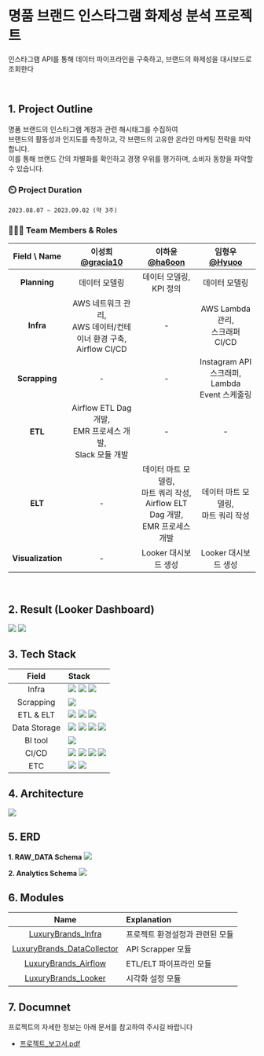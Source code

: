 # 명품 브랜드 인스타그램 화제성 분석 프로젝트

인스타그램 API를 통해 데이터 파이프라인을 구축하고, 브랜드의 화제성을 대시보드로 조회한다

<br>

## 1. Project Outline

명품 브랜드의 인스타그램 계정과 관련 해시태그를 수집하여  
브랜드의 활동성과 인지도를 측정하고, 각 브랜드의 고유한 온라인 마케팅 전략을 파악합니다.  
이를 통해 브랜드 간의 차별화를 확인하고 경쟁 우위를 평가하며, 소비자 동향을 파악할 수 있습니다.


### ⏲️ Project Duration

    2023.08.07 ~ 2023.09.02 (약 3주)

### 🧑‍🤝‍🧑 Team Members & Roles

| Field \ Name | **이성희 [@gracia10](https://github.com/gracia10)** | **이하윤[@ha6oon](https://github.com/ha6oon)** | **임형우[@Hyuoo](https://github.com/Hyuoo)** |
|:--:|:---:|:---:|:---:|
|**Planning**|데이터 모델링 |데이터 모델링, KPI 정의 |데이터 모델링|
|**Infra**| AWS 네트워크 관리,<br>AWS 데이터/컨테이너 환경 구축, <br>Airflow CI/CD | - |AWS Lambda 관리,<br>  스크래퍼 CI/CD|
|**Scrapping**| - | - |Instagram API 스크래퍼,<br>Lambda Event 스케줄링|
|**ETL**|Airflow ETL Dag 개발,<br>EMR 프로세스 개발,<br>Slack 모듈 개발| - | - |
|**ELT**|-|데이터 마트 모델링,<br>마트 쿼리 작성,<br>Airflow ELT Dag 개발,<br>EMR 프로세스 개발 | 데이터 마트 모델링,<br>마트 쿼리 작성|
|**Visualization**|-| Looker 대시보드 생성| Looker 대시보드 생성|
<br>

## 2. Result (Looker Dashboard)
<img src="https://github.com/LuxuryBrands/.github/blob/main/profile/files/BI1.png">
<img src="https://github.com/LuxuryBrands/.github/blob/main/profile/files/BI2.png">
<!-- <video src="./files/BI_Video.mp4"> -->

## 3. Tech Stack

| Field | Stack |
|:---:|:---|
| Infra | <img src="https://img.shields.io/badge/AWS Secrets Manager-DF0101?style=flat&logo=Amazon+AWS&logoColor=white"/> <img src="https://img.shields.io/badge/AWS Cloudwatch-FF4F8B?style=flat&logo=amazoncloudwatch&logoColor=white"/> <img src="https://img.shields.io/badge/AWS%20EC2-FF9900.svg?style=flat&logo=Amazon-EC2&logoColor=white"/>|
|Scrapping| <img src="https://img.shields.io/badge/AWS Lambda-FF9900?style=flat&logo=awslambda&logoColor=white"/>|
| ETL & ELT | <img src="https://img.shields.io/badge/Airflow-017CEE?style=flat&logo=Apache%20Airflow&logoColor=white"/> <img src="https://img.shields.io/badge/Spark-FAFAFA?style=flat&logo=apache%20spark&logoColor=orange"/> <img src="https://img.shields.io/badge/pydeequ-FAFAFA?style=flat&logo=apache&logoColor=orange"/> |
| Data Storage | <img src="https://img.shields.io/badge/AWS S3-088A08?style=flat&logo=amazons3&logoColor=white"/> <img src="https://img.shields.io/badge/AWS Redshift-8C4FFF?style=flat&logo=amazonredshift&logoColor=white"/> <img src="https://img.shields.io/badge/Snowflake-29B5E8.svg?style=flat&logo=Snowflake&logoColor=white"/> <img src="https://img.shields.io/badge/Amazon%20RDS-527FFF.svg?style=flat&logo=Amazon-RDS&logoColor=white"/>
| BI tool | <img src="https://img.shields.io/badge/Looker-4285F4?style=flat&logo=looker&logoColor=white"/> |
| CI/CD | <img src="https://img.shields.io/badge/Docker-2496ED?style=flat&logo=docker&logoColor=white"/> <img src="https://img.shields.io/badge/Github Actions-2088FF?style=flat&logo=githubactions&logoColor=white"/> <img src="https://img.shields.io/badge/AWS ECR-FF9900?style=flat&logo=amazonecr&logoColor=white"/> <img src="https://img.shields.io/badge/AWS ECS-FF9900?style=flat&logo=amazonecs&logoColor=white"/> |
| ETC|<img src="https://img.shields.io/badge/Slack-4A154B?style=flat&logo=Slack&logoColor=white"/> <img src="https://img.shields.io/badge/Notion-000000?style=flat&logo=Notion&logoColor=white"/>|


## 4. Architecture
<img src="https://github.com/LuxuryBrands/.github/blob/main/profile/files/Infra.png">

## 5. ERD
__1. RAW_DATA Schema__
<img src="https://github.com/LuxuryBrands/.github/blob/main/profile/files/Raw_schema.png">  

__2. Analytics Schema__ 
<img src="https://github.com/LuxuryBrands/.github/blob/main/profile/files/Mart_schema.png">

## 6. Modules
| Name | Explanation |
|:---:|:---|
| [LuxuryBrands_Infra]("https://github.com/LuxuryBrands/LuxuryBrands_Infra") | 프로젝트 환경설정과 관련된 모듈 |
| [LuxuryBrands_DataCollector]("https://github.com/LuxuryBrands/LuxuryBrands_DataCollector") | API Scrapper 모듈 |
| [LuxuryBrands_Airflow]("https://github.com/LuxuryBrands/LuxuryBrands_Airflow") | ETL/ELT 파이프라인 모듈 |
| [LuxuryBrands_Looker]("https://github.com/LuxuryBrands/LuxuryBrands_Looker") | 시각화 설정 모듈 |


## 7. Documnet
프로젝트의 자세한 정보는 아래 문서를 참고하여 주시길 바랍니다
- [프로젝트_보고서.pdf](https://github.com/LuxuryBrands/.github/blob/main/profile/files/project_report.pdf)
